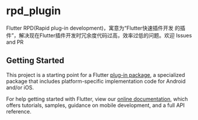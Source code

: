 # rpd_plugin

Flutter RPD(Rapid plug-in development)，寓意为“Flutter快速插件开发 的插件”，解决现在Flutter插件开发时冗余度代码过高，效率过低的问题。欢迎 Issues and PR

## Getting Started

This project is a starting point for a Flutter
[plug-in package](https://flutter.dev/developing-packages/),
a specialized package that includes platform-specific implementation code for
Android and/or iOS.

For help getting started with Flutter, view our 
[online documentation](https://flutter.dev/docs), which offers tutorials, 
samples, guidance on mobile development, and a full API reference.

